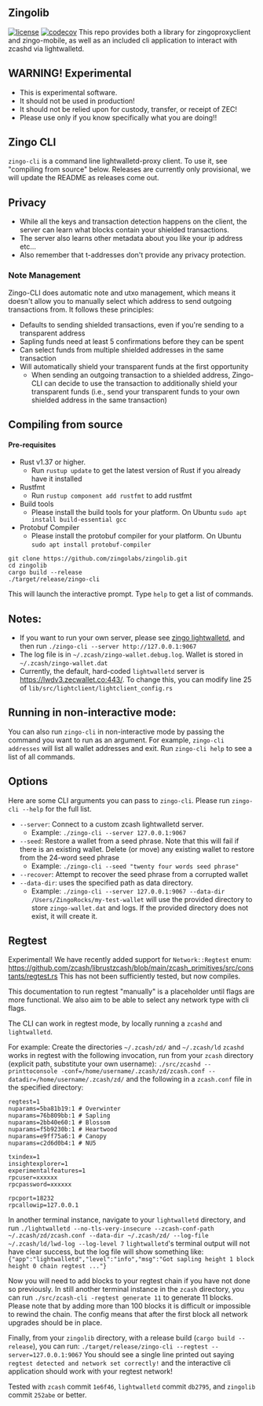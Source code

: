 ## Zingolib
[![license](https://img.shields.io/github/license/zingolabs/zingolib)](LICENSE) [![codecov](https://codecov.io/gh/zingolabs/zingolib/branch/dev/graph/badge.svg?token=WMKTJMQY28)](https://codecov.io/gh/zingolabs/zingolib)
This repo provides both a library for zingoproxyclient and zingo-mobile, as well as an included cli application to interact with zcashd via lightwalletd.

## WARNING! Experimental
* This is experimental software.
* It should not be used in production!
* It should not be relied upon for custody, transfer, or receipt of ZEC!
* Please use only if you know specifically what you are doing!!

## Zingo CLI
`zingo-cli` is a command line lightwalletd-proxy client. To use it, see "compiling from source" below. Releases are currently only provisional, we will update the README as releases come out.

## Privacy
* While all the keys and transaction detection happens on the client, the server can learn what blocks contain your shielded transactions.
* The server also learns other metadata about you like your ip address etc...
* Also remember that t-addresses don't provide any privacy protection.

### Note Management
Zingo-CLI does automatic note and utxo management, which means it doesn't allow you to manually select which address to send outgoing transactions from. It follows these principles:
* Defaults to sending shielded transactions, even if you're sending to a transparent address
* Sapling funds need at least 5 confirmations before they can be spent
* Can select funds from multiple shielded addresses in the same transaction
* Will automatically shield your transparent funds at the first opportunity
    * When sending an outgoing transaction to a shielded address, Zingo-CLI can decide to use the transaction to additionally shield your transparent funds (i.e., send your transparent funds to your own shielded address in the same transaction)

## Compiling from source

#### Pre-requisites
* Rust v1.37 or higher.
    * Run `rustup update` to get the latest version of Rust if you already have it installed
* Rustfmt
    * Run `rustup component add rustfmt` to add rustfmt
* Build tools
    * Please install the build tools for your platform. On Ubuntu `sudo apt install build-essential gcc`
* Protobuf Compiler
    * Please install the protobuf compiler for your platform. On Ubuntu `sudo apt install protobuf-compiler`

```
git clone https://github.com/zingolabs/zingolib.git
cd zingolib
cargo build --release
./target/release/zingo-cli
```

This will launch the interactive prompt. Type `help` to get a list of commands.

## Notes:
* If you want to run your own server, please see [zingo lightwalletd](https://github.com/zingolabs/lightwalletd), and then run `./zingo-cli --server http://127.0.0.1:9067`
* The log file is in `~/.zcash/zingo-wallet.debug.log`. Wallet is stored in `~/.zcash/zingo-wallet.dat`
* Currently, the default, hard-coded `lightwalletd` server is https://lwdv3.zecwallet.co:443/. To change this, you can modify line 25 of `lib/src/lightclient/lightclient_config.rs`

## Running in non-interactive mode:
You can also run `zingo-cli` in non-interactive mode by passing the command you want to run as an argument. For example, `zingo-cli addresses` will list all wallet addresses and exit.
Run `zingo-cli help` to see a list of all commands.

## Options
Here are some CLI arguments you can pass to `zingo-cli`. Please run `zingo-cli --help` for the full list.

* `--server`: Connect to a custom zcash lightwalletd server.
    * Example: `./zingo-cli --server 127.0.0.1:9067`
* `--seed`: Restore a wallet from a seed phrase. Note that this will fail if there is an existing wallet. Delete (or move) any existing wallet to restore from the 24-word seed phrase
    * Example: `./zingo-cli --seed "twenty four words seed phrase"`
 * `--recover`: Attempt to recover the seed phrase from a corrupted wallet
 * `--data-dir`: uses the specified path as data directory.
    * Example: `./zingo-cli --server 127.0.0.1:9067 --data-dir /Users/ZingoRocks/my-test-wallet` will use the provided directory to store `zingo-wallet.dat` and logs. If the provided directory does not exist, it will create it.

## Regtest
Experimental!
We have recently added support for `Network::Regtest` enum: https://github.com/zcash/librustzcash/blob/main/zcash_primitives/src/constants/regtest.rs
This has not been sufficiently tested, but now compiles.

This documentation to run regtest "manually" is a placeholder until flags are more functional.
We also aim to be able to select any network type with cli flags.

The CLI can work in regtest mode, by locally running a `zcashd` and `lightwalletd`.

For example:
Create the directories `~/.zcash/zd/` and `~/.zcash/ld`
`zcashd` works in regtest with the following invocation, run from your `zcash` directory (explicit path, substitute your own username):
`./src/zcashd --printtoconsole -conf=/home/username/.zcash/zd/zcash.conf --datadir=/home/username/.zcash/zd/`
and the following in a `zcash.conf` file in the specified directory:
```
regtest=1
nuparams=5ba81b19:1 # Overwinter
nuparams=76b809bb:1 # Sapling
nuparams=2bb40e60:1 # Blossom
nuparams=f5b9230b:1 # Heartwood
nuparams=e9ff75a6:1 # Canopy
nuparams=c2d6d0b4:1 # NU5

txindex=1
insightexplorer=1
experimentalfeatures=1
rpcuser=xxxxxx
rpcpassword=xxxxxx

rpcport=18232
rpcallowip=127.0.0.1
```

In another terminal instance, navigate to your `lightwalletd` directory, and run
`./lightwalletd --no-tls-very-insecure --zcash-conf-path ~/.zcash/zd/zcash.conf --data-dir ~/.zcash/zd/ --log-file ~/.zcash/ld/lwd-log --log-level 7`
`lightwalletd`'s terminal output will not have clear success, but the log file will show something like:
`{"app":"lightwalletd","level":"info","msg":"Got sapling height 1 block height 0 chain regtest ..."}`

Now you will need to add blocks to your regtest chain if you have not done so previously.
In still another terminal instance in the `zcash` directory, you can run `./src/zcash-cli -regtest generate 11` to generate 11 blocks.
Please note that by adding more than 100 blocks it is difficult or impossible to rewind the chain. The config means that after the first block all network upgrades should be in place.

Finally, from your `zingolib` directory, with a release build (`cargo build --release`), you can run:
`./target/release/zingo-cli --regtest --server=127.0.0.1:9067`
You should see a single line printed out saying `regtest detected and network set correctly!` and the interactive cli application should work with your regtest network!

Tested with `zcash` commit `1e6f46`, `lightwalletd` commit `db2795`, and `zingolib` commit `252abe` or better.
